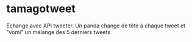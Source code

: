 # tamagotweet
Echange avec API tweeter.
Un panda change de tête à chaque tweet et "vomi" un mélange des 5 derniers tweets
